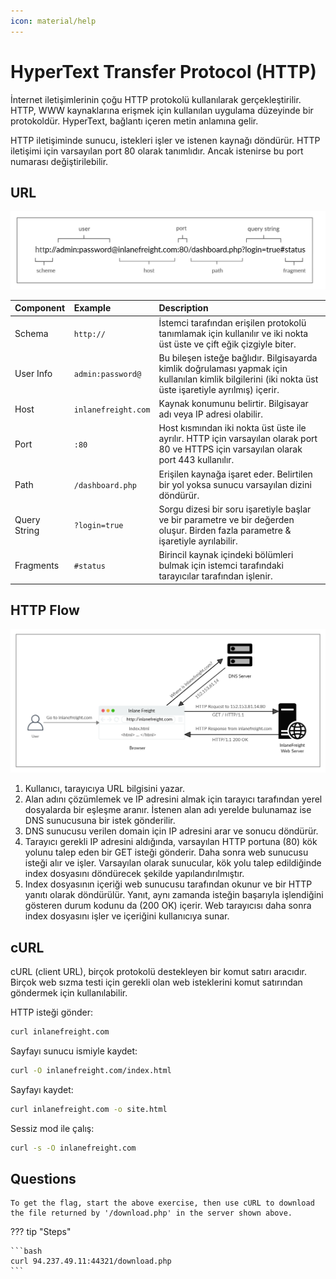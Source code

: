 ```yaml
---
icon: material/help
---
```


# HyperText Transfer Protocol (HTTP)

İnternet iletişimlerinin çoğu HTTP protokolü kullanılarak gerçekleştirilir. HTTP, WWW kaynaklarına erişmek için kullanılan uygulama düzeyinde bir protokoldür. HyperText, bağlantı içeren metin anlamına gelir.

HTTP iletişiminde sunucu, istekleri işler ve istenen kaynağı döndürür. HTTP iletişimi için varsayılan port 80 olarak tanımlıdır. Ancak istenirse bu port numarası değiştirilebilir.

## URL

![](../assets/images/url-structure.png)

| Component | Example | Description |
|:---|:---|:---|
| Schema | `http://` | İstemci tarafından erişilen protokolü tanımlamak için kullanılır ve iki nokta üst üste ve çift eğik çizgiyle biter. |
| User Info | `admin:password@` | Bu bileşen isteğe bağlıdır. Bilgisayarda kimlik doğrulaması yapmak için kullanılan kimlik bilgilerini (iki nokta üst üste işaretiyle ayrılmış) içerir. |
| Host | `inlanefreight.com` | Kaynak konumunu belirtir. Bilgisayar adı veya IP adresi olabilir. |
| Port | `:80` | Host kısmından iki nokta üst üste ile ayrılır. HTTP için varsayılan olarak port 80 ve HTTPS için varsayılan olarak port 443 kullanılır. |
| Path | `/dashboard.php` | Erişilen kaynağa işaret eder. Belirtilen bir yol yoksa sunucu varsayılan dizini döndürür. |
| Query String | `?login=true` | Sorgu dizesi bir soru işaretiyle başlar ve bir parametre ve bir değerden oluşur. Birden fazla parametre & işaretiyle ayrılabilir. |
| Fragments | `#status` | Birincil kaynak içindeki bölümleri bulmak için istemci tarafındaki tarayıcılar tarafından işlenir. |

## HTTP Flow

![](../assets/images/http-flow.png)

1. Kullanıcı, tarayıcıya URL bilgisini yazar.
2. Alan adını çözümlemek ve IP adresini almak için tarayıcı tarafından yerel dosyalarda bir eşleşme aranır. İstenen alan adı yerelde bulunamaz ise DNS sunucusuna bir istek gönderilir.
3. DNS sunucusu verilen domain için IP adresini arar ve sonucu döndürür.
4. Tarayıcı gerekli IP adresini aldığında, varsayılan HTTP portuna (80) kök yolunu talep eden bir GET isteği gönderir. Daha sonra web sunucusu isteği alır ve işler. Varsayılan olarak sunucular, kök yolu talep edildiğinde index dosyasını döndürecek şekilde yapılandırılmıştır.
5. Index dosyasının içeriği web sunucusu tarafından okunur ve bir HTTP yanıtı olarak döndürülür. Yanıt, aynı zamanda isteğin başarıyla işlendiğini gösteren durum kodunu da (200 OK) içerir. Web tarayıcısı daha sonra index dosyasını işler ve içeriğini kullanıcıya sunar.

## cURL

cURL (client URL), birçok protokolü destekleyen bir komut satırı aracıdır. Birçok web sızma testi için gerekli olan web isteklerini komut satırından göndermek için kullanılabilir.

HTTP isteği gönder:

```bash
curl inlanefreight.com
```

Sayfayı sunucu ismiyle kaydet:

```bash
curl -O inlanefreight.com/index.html
```

Sayfayı kaydet:

```bash
curl inlanefreight.com -o site.html
```

Sessiz mod ile çalış:

```bash
curl -s -O inlanefreight.com
```

## Questions

```text
To get the flag, start the above exercise, then use cURL to download the file returned by '/download.php' in the server shown above.
```

??? tip "Steps"

    ```bash
    curl 94.237.49.11:44321/download.php
    ```
